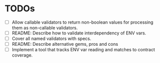 # TODOs

- [ ] Allow callable validators to return non-boolean values for processing them as non-callable validators.
- [ ] README: Describe how to validate interdependency of ENV vars.
- [ ] Cover all named validators with specs.
- [ ] README: Describe alternative gems, pros and cons
- [ ] Implement a tool that tracks ENV var reading and matches to contract coverage.
